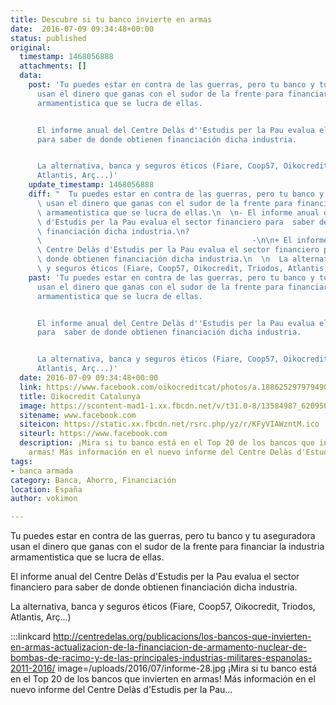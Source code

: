 ```yaml
---
title: Descubre si tu banco invierte en armas
date:  2016-07-09 09:34:48+00:00
status: published
original:
  timestamp: 1468056888
  attachments: []
  data:
    post: 'Tu puedes estar en contra de las guerras, pero tu banco y tu aseguradora
      usan el dinero que ganas con el sudor de la frente para financiar la industria
      armamentistica que se lucra de ellas.


      El informe anual del Centre Delàs d''Estudis per la Pau evalua el sector financiero
      para saber de donde obtienen financiación dicha industria.


      La alternativa, banca y seguros éticos (Fiare, Coop57, Oikocredit, Triodos,
      Atlantis, Arç...)'
    update_timestamp: 1468056888
    diff: "  Tu puedes estar en contra de las guerras, pero tu banco y tu aseguradora\
      \ usan el dinero que ganas con el sudor de la frente para financiar la industria\
      \ armamentistica que se lucra de ellas.\n  \n- El informe anual del Centre Delàs\
      \ d'Estudis per la Pau evalua el sector financiero para  saber de donde obtienen\
      \ financiación dicha industria.\n?                                         \
      \                                               -\n\n+ El informe anual del\
      \ Centre Delàs d'Estudis per la Pau evalua el sector financiero para saber de\
      \ donde obtienen financiación dicha industria.\n  \n  La alternativa, banca\
      \ y seguros éticos (Fiare, Coop57, Oikocredit, Triodos, Atlantis, Arç...)"
    past: 'Tu puedes estar en contra de las guerras, pero tu banco y tu aseguradora
      usan el dinero que ganas con el sudor de la frente para financiar la industria
      armamentistica que se lucra de ellas.


      El informe anual del Centre Delàs d''Estudis per la Pau evalua el sector financiero
      para  saber de donde obtienen financiación dicha industria.


      La alternativa, banca y seguros éticos (Fiare, Coop57, Oikocredit, Triodos,
      Atlantis, Arç...)'
  date: 2016-07-09 09:34:48+00:00
  link: https://www.facebook.com/oikocreditcat/photos/a.188625297979490/620950924746923/
  title: Oikocredit Catalunya
  image: https://scontent-mad1-1.xx.fbcdn.net/v/t31.0-8/13584987_620950924746923_2028821249831227343_o.jpg?_nc_cat=105&_nc_sid=2d5d41&_nc_ohc=-1B_GLGBuS8AX_5kGiC&_nc_ht=scontent-mad1-1.xx&oh=99f2e9dad1f4834df6236d0634164b62&oe=5F573D9B
  sitename: www.facebook.com
  siteicon: https://static.xx.fbcdn.net/rsrc.php/yz/r/KFyVIAWzntM.ico
  siteurl: https://www.facebook.com
  description: ¡Mira si tu banco está en el Top 20 de los bancos que invierten en
    armas! Más información en el nuevo informe del Centre Delàs d'Estudis per la Pau...
tags:
- banca armada
category: Banca, Ahorro, Financiación
location: España
author: vokimon

---
```

Tu puedes estar en contra de las guerras, pero tu banco y tu aseguradora usan el dinero que ganas con el sudor de la frente para financiar la industria armamentistica que se lucra de ellas.

El informe anual del Centre Delàs d'Estudis per la Pau evalua el sector financiero para saber de donde obtienen financiación dicha industria.

La alternativa, banca y seguros éticos (Fiare, Coop57, Oikocredit, Triodos, Atlantis, Arç...)

:::linkcard http://centredelas.org/publicacions/los-bancos-que-invierten-en-armas-actualizacion-de-la-financiacion-de-armamento-nuclear-de-bombas-de-racimo-y-de-las-principales-industrias-militares-espanolas-2011-2016/ image=/uploads/2016/07/informe-28.jpg
    ¡Mira si tu banco está en el Top 20 de los bancos que invierten en armas! Más información en el nuevo informe del Centre Delàs d'Estudis per la Pau...

